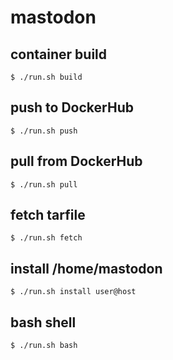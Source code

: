 # mastodon

## container build

	$ ./run.sh build

## push to DockerHub

	$ ./run.sh push

## pull from DockerHub

	$ ./run.sh pull

## fetch tarfile

	$ ./run.sh fetch

## install /home/mastodon

	$ ./run.sh install user@host

## bash shell

	$ ./run.sh bash

